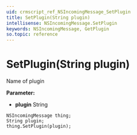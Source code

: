 ```yaml
---
uid: crmscript_ref_NSIncomingMessage_SetPlugin
title: SetPlugin(String plugin)
intellisense: NSIncomingMessage.SetPlugin
keywords: NSIncomingMessage, GetPlugin
so.topic: reference
---
```


# SetPlugin(String plugin)

Name of plugin

**Parameter:** 
* **plugin** String

```crmscript
NSIncomingMessage thing;
String plugin;
thing.SetPlugin(plugin);
```

